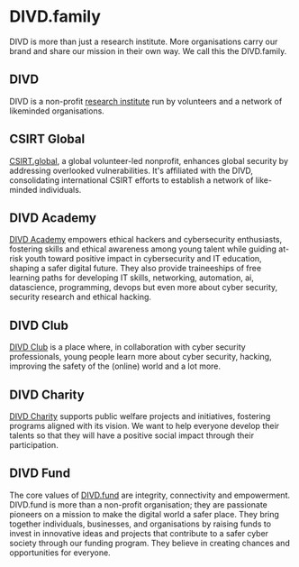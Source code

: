 # DIVD.family
DIVD is more than just a research institute. More organisations carry our brand and share our mission in their own way. We call this the DIVD.family.

## DIVD
DIVD is a non-profit [research institute](https://divd.nl/) run by volunteers and a network of likeminded organisations.

## CSIRT Global
[CSIRT.global](https://csirt.global/), a global volunteer-led nonprofit, enhances global security by addressing overlooked vulnerabilities. It's affiliated with the DIVD, consolidating international CSIRT efforts to establish a network of like-minded individuals.

## DIVD Academy
[DIVD Academy](https://the.divd.academy/) empowers ethical hackers and cybersecurity enthusiasts, fostering skills and ethical awareness among young talent while guiding at-risk youth toward positive impact in cybersecurity and IT education, shaping a safer digital future. They also provide traineeships of free learning paths for developing IT skills, networking, automation, ai, datascience, programming, devops but even more about cyber security, security research and ethical hacking.

## DIVD Club
[DIVD Club](https://www.divd.club/) is a place where, in collaboration with cyber security professionals, young people learn more about cyber security, hacking, improving the safety of the (online) world and a lot more.

## DIVD Charity
[DIVD Charity](https://divd.charity/) supports public welfare projects and initiatives, fostering programs aligned with its vision. We want to help everyone develop their talents so that they will have a positive social impact through their participation.

## DIVD Fund
The core values of [DIVD.fund](https://divd.fund/) are integrity, connectivity and empowerment. DIVD.fund is more than a non-profit organisation; they are passionate pioneers on a mission to make the digital world a safer place. They bring together individuals, businesses, and organisations by raising funds to invest in innovative ideas and projects that contribute to a safer cyber society through our funding program. They believe in creating chances and opportunities for everyone.





